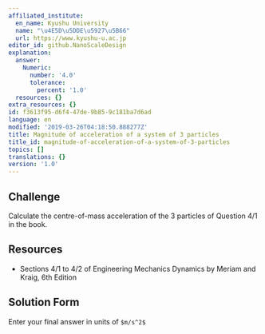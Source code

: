 ```yaml
---
affiliated_institute:
  en_name: Kyushu University
  name: "\u4E5D\u5DDE\u5927\u5B66"
  url: https://www.kyushu-u.ac.jp
editor_id: github.NanoScaleDesign
explanation:
  answer:
    Numeric:
      number: '4.0'
      tolerance:
        percent: '1.0'
  resources: {}
extra_resources: {}
id: f3613f95-d6f4-47de-9b85-9c181ba7d6ad
language: en
modified: '2019-03-26T04:18:50.888277Z'
title: Magnitude of acceleration of a system of 3 particles
title_id: magnitude-of-acceleration-of-a-system-of-3-particles
topics: []
translations: {}
version: '1.0'
---
```


## Challenge
Calculate the centre-of-mass acceleration of the 3 particles of Question 4/1 in the book.


## Resources
- Sections 4/1 to 4/2 of Engineering Mechanics Dynamics by Meriam and Kraig, 6th Edition


## Solution Form

Enter your final answer in units of `$m/s^2$`
